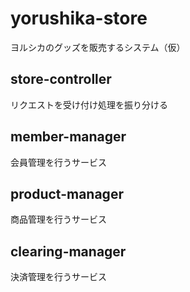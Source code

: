 # yorushika-store
ヨルシカのグッズを販売するシステム（仮）

## store-controller
リクエストを受け付け処理を振り分ける

## member-manager
会員管理を行うサービス

## product-manager
商品管理を行うサービス

## clearing-manager
決済管理を行うサービス